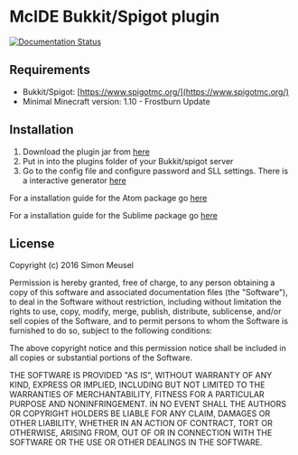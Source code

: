 # McIDE Bukkit/Spigot plugin

[![Documentation Status](https://readthedocs.org/projects/mcide-plugin/badge/?version=latest)](http://mcide-plugin.readthedocs.io/en/latest/?badge=latest)

## Requirements
- Bukkit/Spigot: [https://www.spigotmc.org/](https://www.spigotmc.org/)
- Minimal Minecraft version: 1.10 - Frostburn Update

## Installation

1. Download the plugin jar from [here](https://github.com/simonmeusel/mcide-plugin/releases)
2. Put in into the plugins folder of your Bukkit/spigot server
3. Go to the config file and configure password and SLL settings. There is a interactive generator [here](https://simonmeusel.github.io/mcide/generator.html)

For a installation guide for the Atom package go [here](https://github.com/simonmeusel/mcide-for-atom)

For a installation guide for the Sublime package go [here](https://github.com/simonmeusel/mcide-for-sublime)

## License

Copyright (c) 2016 Simon Meusel

Permission is hereby granted, free of charge, to any person obtaining
a copy of this software and associated documentation files (the
"Software"), to deal in the Software without restriction, including
without limitation the rights to use, copy, modify, merge, publish,
distribute, sublicense, and/or sell copies of the Software, and to
permit persons to whom the Software is furnished to do so, subject to
the following conditions:

The above copyright notice and this permission notice shall be
included in all copies or substantial portions of the Software.

THE SOFTWARE IS PROVIDED "AS IS", WITHOUT WARRANTY OF ANY KIND,
EXPRESS OR IMPLIED, INCLUDING BUT NOT LIMITED TO THE WARRANTIES OF
MERCHANTABILITY, FITNESS FOR A PARTICULAR PURPOSE AND
NONINFRINGEMENT. IN NO EVENT SHALL THE AUTHORS OR COPYRIGHT HOLDERS BE
LIABLE FOR ANY CLAIM, DAMAGES OR OTHER LIABILITY, WHETHER IN AN ACTION
OF CONTRACT, TORT OR OTHERWISE, ARISING FROM, OUT OF OR IN CONNECTION
WITH THE SOFTWARE OR THE USE OR OTHER DEALINGS IN THE SOFTWARE.
